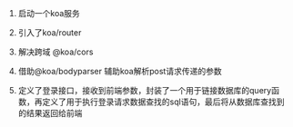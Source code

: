 1. 启动一个koa服务
2. 引入了koa/router
3. 解决跨域 @koa/cors
4. 借助@koa/bodyparser 辅助koa解析post请求传递的参数

5. 定义了登录接口，接收到前端参数，封装了一个用于链接数据库的query函数，再定义了用于执行登录请求数据查找的sql语句，最后将从数据库查找到的结果返回给前端
